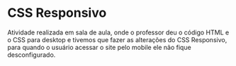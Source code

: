 # CSS Responsivo
Atividade realizada em sala de aula, onde o professor deu o código HTML e o CSS para desktop e tivemos que fazer as alterações do CSS Responsivo, para quando o usuário acessar o site pelo mobile ele não fique desconfigurado.
